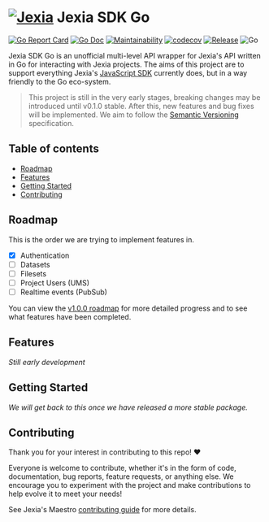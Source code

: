 # [![Jexia](https://user-images.githubusercontent.com/3440116/77702983-019eb580-6fba-11ea-8d2c-f6a6b8e60cbd.jpg)](https://jexia.com) Jexia SDK Go <!-- omit in toc -->

[![Go Report Card](https://goreportcard.com/badge/github.com/baileyjm02/jexia-sdk-go)](https://goreportcard.com/report/github.com/baileyjm02/jexia-sdk-go)
[![Go Doc](https://img.shields.io/badge/godoc-reference-blue.svg)](https://pkg.go.dev/github.com/baileyjm02/jexia-sdk-go)
[![Maintainability](https://api.codeclimate.com/v1/badges/ddae5c0bef65c805a9a4/maintainability)](https://codeclimate.com/github/BaileyJM02/jexia-sdk-go/maintainability)
[![codecov](https://codecov.io/gh/BaileyJM02/jexia-sdk-go/branch/master/graph/badge.svg)](https://codecov.io/gh/BaileyJM02/jexia-sdk-go)
[![Release](https://img.shields.io/github/release/baileyjm02/jexia-sdk-go.svg)](https://github.com/baileyjm02/jexia-sdk-go/releases/latest)
![Go](https://github.com/baileyjm02/jexia-sdk-go/workflows/Go/badge.svg)

Jexia SDK Go is an unofficial multi-level API wrapper for Jexia's API written in Go for interacting with Jexia projects. The aims of this project are to support everything Jexia's [JavaScript SDK](https://github.com/jexia/jexia-sdk-js) currently does, but in a way friendly to the Go eco-system.

> This project is still in the very early stages, breaking changes may be introduced until v0.1.0 stable. After this, new features and bug fixes will be implemented. We aim to follow the [Semantic Versioning](https://semver.org/) specification.

## Table of contents <!-- omit in toc -->

- [Roadmap](#roadmap)
- [Features](#features)
- [Getting Started](#getting-started)
- [Contributing](#contributing)

## Roadmap

This is the order we are trying to implement features in.

- [x] Authentication
- [ ] Datasets
- [ ] Filesets
- [ ] Project Users (UMS)
- [ ] Realtime events (PubSub)

You can view the [v1.0.0 roadmap](https://github.com/BaileyJM02/jexia-sdk-go/projects/1) for more detailed progress and to see what features have been completed.

## Features

_Still early development_

## Getting Started

_We will get back to this once we have released a more stable package._

## Contributing

Thank you for your interest in contributing to this repo! ❤

Everyone is welcome to contribute, whether it's in the form of code, documentation, bug reports, feature requests, or anything else. We encourage you to experiment with the project and make contributions to help evolve it to meet your needs!

See Jexia's Maestro [contributing guide](https://github.com/jexia/maestro/blob/master/CONTRIBUTING.md) for more details.
